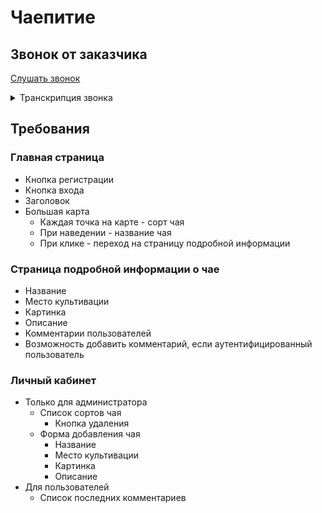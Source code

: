 # Чаепитие

## Звонок от заказчика

[Слушать звонок](https://drive.google.com/file/d/1QoU0gPMFfrNFb_ZaLc-Md-MVFqzBnB1T/view?usp=sharing)

<details>
<summary>Транскрипция звонка</summary>
<p>
Здравствуйте! Меня зовут Агафья! Перейдём сразу к делу. Я хочу, чтобы вы 
создали сайт, на котором я смогла бы размещать информацию о сортах чая. 
Я очень люблю чай, но хороших ресурсов по этой тематики очень мало.

Главная особенность этого сайта - большая карта, на которой можно увидеть, 
где культивируется тот или иной сорт чая. Можно будет выбрать любую доступную 
точку на карте и посмотреть подробную информацию. А если ещё зарегистрироваться, 
появится возможность оставлять комментарии.

Мне кажется, этот сервис будет пользоваться бешеной популярностью! До свидания!
</p>
</details>

## Требования

### Главная страница

* Кнопка регистрации
* Кнопка входа
* Заголовок
* Большая карта
  * Каждая точка на карте - сорт чая
  * При наведении - название чая
  * При клике - переход на страницу подробной информации

### Страница подробной информации о чае

* Название
* Место культивации
* Картинка
* Описание
* Комментарии пользователей
* Возможность добавить комментарий, если аутентифицированный пользователь

### Личный кабинет

* Только для администратора
  * Список сортов чая
    * Кнопка удаления
  * Форма добавления чая
    * Название
    * Место культивации
    * Картинка
    * Описание
* Для пользователей
  * Список последних комментариев
